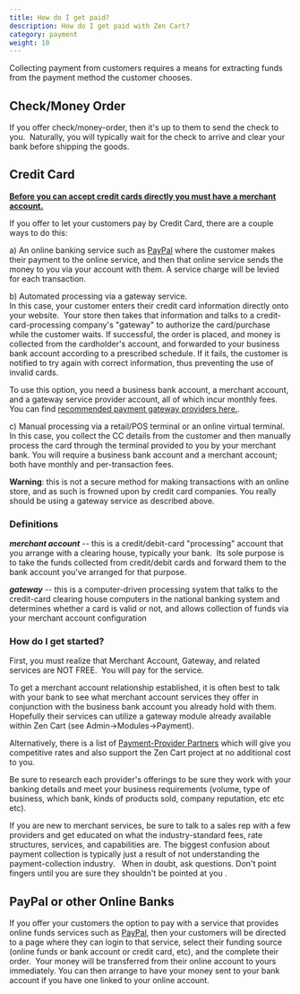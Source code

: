 ```yaml
---
title: How do I get paid? 
description: How do I get paid with Zen Cart? 
category: payment
weight: 10
---
```


Collecting payment from customers requires a means for extracting funds from the payment method the customer chooses.  

## Check/Money Order

If you offer check/money-order, then it's up to them to send the check to you.  Naturally, you will typically wait for the check to arrive and clear your bank before shipping the goods.  

## Credit Card

<u><span style="font-weight: bold;">Before you can accept credit cards directly you must have a merchant account.</span></u>  

If you offer to let your customers pay by Credit Card, there are a couple ways to do this:  

a) An online banking service such as [PayPal](https://www.zen-cart.com/partners/paypal) where the customer makes their payment to the online service, and then that online service sends the money to you via your account with them. A service charge will be levied for each transaction.  

b) Automated processing via a gateway service.  
In this case, your customer enters their credit card information directly onto your website.  Your store then takes that information and talks to a credit-card-processing company's "gateway" to authorize the card/purchase while the customer waits. If successful, the order is placed, and money is collected from the cardholder's account, and forwarded to your business bank account according to a prescribed schedule. If it fails, the customer is notified to try again with correct information, thus preventing the use of invalid cards.  

To use this option, you need a business bank account, a merchant account, and a gateway service provider account, all of which incur monthly fees. You can find [recommended payment gateway providers here.](https://www.zen-cart.com/content.php?14-Payment-Processing). 

c) Manual processing via a retail/POS terminal or an online virtual terminal.  
In this case, you collect the CC details from the customer and then manually process the card through the terminal provided to you by your merchant bank. You will require a business bank account and a merchant account; both have monthly and per-transaction fees.  

**Warning**: this is not a secure method for making transactions with an online store, and as such is frowned upon by credit card companies. You really should be using a gateway service as described above.  

### Definitions

**_merchant account_** -- this is a credit/debit-card "processing" account that you arrange with a clearing house, typically your bank.  Its sole purpose is to take the funds collected from credit/debit cards and forward them to the bank account you've arranged for that purpose.  

**_gateway_** -- this is a computer-driven processing system that talks to the credit-card clearing house computers in the national banking system and determines whether a card is valid or not, and allows collection of funds via your merchant account configuration  

### How do I get started?

First, you must realize that Merchant Account, Gateway, and related services are NOT FREE.  You will pay for the service.  

To get a merchant account relationship established, it is often best to talk with your bank to see what merchant account services they offer in conjunction with the business bank account you already hold with them.  Hopefully their services can utilize a gateway module already available within Zen Cart (see Admin->Modules->Payment).  

Alternatively, there is a list of [Payment-Provider Partners](https://www.zen-cart.com/content.php?14-Payment-Processing) which will give you competitive rates and also support the Zen Cart project at no additional cost to you.  

Be sure to research each provider's offerings to be sure they work with your banking details and meet your business requirements (volume, type of business, which bank, kinds of products sold, company reputation, etc etc etc).   

If you are new to merchant services, be sure to talk to a sales rep with a few providers and get educated on what the industry-standard fees, rate structures, services, and capabilities are. The biggest confusion about payment collection is typically just a result of not understanding the payment-collection industry.   When in doubt, ask questions. Don't point fingers until you are sure they shouldn't be pointed at you <smile>.  

## PayPal or other Online Banks

If you offer your customers the option to pay with a service that provides online funds services such as [PayPal](https://www.zen-cart.com/partners/paypal), then your customers will be directed to a page where they can login to that service, select their funding source (online funds or bank account or credit card, etc), and the complete their order.  Your money will be transferred from their online account to yours immediately. You can then arrange to have your money sent to your bank account if you have one linked to your online account.
